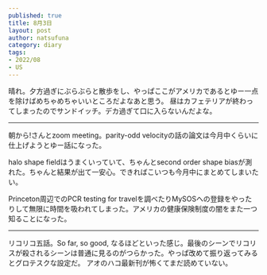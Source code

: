 ```yaml
--- 
published: true
title: 8月3日
layout: post
author: natsufuna
category: diary
tags: 
- 2022/08
- US
---
```

晴れ。夕方過ぎにぶらぶらと散歩をし、やっぱここがアメリカであるとゆー一点を除けばめちゃめちゃいいところだよなあと思う。
昼はカフェテリアが終わってしまったのでサンドイッチ。デカ過ぎて口に入らないんだよな。

---
朝から!さんとzoom meeting。parity-odd velocityの話の論文は今月中くらいに仕上げようとゆー話になった。

halo shape fieldはうまくいっていて、ちゃんとsecond order shape biasが測れた。ちゃんと結果が出て一安心。できればこいつも今月中にまとめてしまいたい。

Princeton周辺でのPCR testing for travelを調べたりMySOSへの登録をやったりして無限に時間を吸われてしまった。アメリカの健康保険制度の闇をまた一つ知ることになった。

---
リコリコ五話。So far, so good, なるほどといった感じ。最後のシーンでリコリスが殺されるシーンは普通に見るのがつらかった。やっぱ改めて振り返ってみるとグロテスクな設定だ。
アオのハコ最新刊が怖くてまだ読めていない。